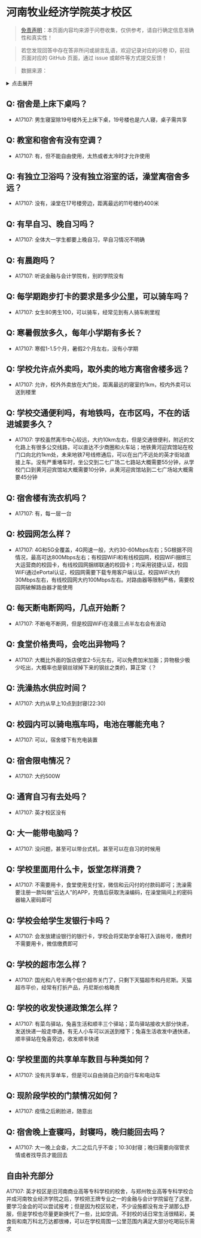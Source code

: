 # 河南牧业经济学院英才校区

> [免责声明](https://colleges.chat/#_3)：本页面内容均来源于问卷收集，仅供参考，请自行确定信息准确性和真实性！

> 若您发现回答中存在答非所问或胡言乱语，欢迎记录对应的问卷 ID，前往页面对应的 GitHub 页面，通过 issue 或邮件等方式提交反馈！

> 数据来源：

<details><summary>点击展开</summary>
<ul>
<li>A17107: 匿名 (2023 年 04 月)</li>
</ul>
</details>

## Q: 宿舍是上床下桌吗？

- A17107: 男生寝室除19号楼外无上床下桌，19号楼也是六人寝，桌子需共享

## Q: 教室和宿舍有没有空调？

- A17107: 有，但不能自由使用，太热或者太冷时才允许使用

## Q: 有独立卫浴吗？没有独立浴室的话，澡堂离宿舍多远？

- A17107: 没有，澡堂在17号楼旁边，距离最远的11号楼约400米

## Q: 有早自习、晚自习吗？

- A17107: 全体大一学生都要上晚自习，早自习情况不明确

## Q: 有晨跑吗？

- A17107: 听说金融与会计学院有，别的学院没有

## Q: 每学期跑步打卡的要求是多少公里，可以骑车吗？

- A17107: 女生80男生100，可以骑车，经常见到有人骑车刷里程

## Q: 寒暑假放多久，每年小学期有多长？

- A17107: 寒假1-1.5个月，暑假2个月左右，没有小学期

## Q: 学校允许点外卖吗，取外卖的地方离宿舍楼多远？

- A17107: 允许，校外外卖放在大门处，距离最远的寝室约1km，校内外卖可以送到楼里

## Q: 学校交通便利吗，有地铁吗，在市区吗，不在的话进城要多久？

- A17107: 学校虽然离市中心较远，大约10km左右，但是交通很便利，附近的文化路上有很多公交线路，可以直达不少商圈和火车站；地铁黄河迎宾馆站在校门口向北约1km处，未来地铁7号线修通后，可以在出门不远处的英才街站直接上车。没有严重堵车时，坐公交到二七广场二七路站大概需要55分钟，从学校门口到黄河迎宾馆站大概需要10分钟，从黄河迎宾馆站到二七广场站大概需要45分钟

## Q: 宿舍楼有洗衣机吗？

- A17107: 有，每一层一台

## Q: 校园网怎么样？

- A17107: 4G和5G全覆盖，4G网速一般，大约30-60Mbps左右；5G根据不同情况，最高可达800Mbps左右；有校园WiFi和有线校园网，校园WiFi捆绑三大运营商的校园卡，有线校园网捆绑联通的校园卡；均采用锐捷认证，校园WiFi通过ePortal认证，校园网需要下载专用客户端认证。校园WiFi大约30Mbps左右，有线校园网大约100Mbps左右。对路由器等限制严格，需要校园网破解路由器才能使用

## Q: 每天断电断网吗，几点开始断？

- A17107: 不断电不断网，但是校园WiFi在凌晨三点半左右会有波动

## Q: 食堂价格贵吗，会吃出异物吗？

- A17107: 大概比外面的饭店便宜2-5元左右，可以免费加米加面；异物极少极少吃出，大概率也是钢丝球掉下来的钢丝之类的，算正常（？

## Q: 洗澡热水供应时间？

- A17107: 大约从早上10点到封寝(22:30)

## Q: 校园内可以骑电瓶车吗，电池在哪能充电？

- A17107: 可以，宿舍楼下有充电装置

## Q: 宿舍限电情况？

- A17107: 大约500W

## Q: 通宵自习有去处吗？

- A17107: 英才校区没有

## Q: 大一能带电脑吗？

- A17107: 没问题，甚至可以带台式机，甚至可以在自习的时候用

## Q: 学校里面用什么卡，饭堂怎样消费？

- A17107: 不需要用卡，食堂使用支付宝，微信和云闪付的付款码即可；洗澡需要注册一款叫做“云达人”的APP，充值后获取洗澡编码，在澡堂隔间上的密码器输入密码即可

## Q: 学校会给学生发银行卡吗？

- A17107: 会发放建设银行的银行卡，学校会将奖助学金等打入该帐号，缴费时不需要用卡，微信缴费即可

## Q: 学校的超市怎么样？

- A17107: 国光和八号半两个低价超市关门了，只剩下天猫超市和丹尼斯。天猫超市平价，经常有打折产品，丹尼斯价格略贵

## Q: 学校的收发快递政策怎么样？

- A17107: 有菜鸟驿站，兔喜生活和顺丰三个驿站；菜鸟驿站接收大部分快递，发送快递一般走申通，有无人小车可以派送到楼下；兔喜生活收发中通快递，顺丰驿站在兔喜旁边，收发顺丰快递

## Q: 学校里面的共享单车数目与种类如何？

- A17107: 没有共享单车，但是可以自由骑自己的自行车和电动车

## Q: 现阶段学校的门禁情况如何？

- A17107: 疫情之后刷脸进，随意出

## Q: 宿舍晚上查寝吗，封寝吗，晚归能回去吗？

- A17107: 大一晚上会查，大二之后几乎不查；10:30封寝；晚归需要向宿管求情或者找导员才能回去

## 自由补充部分

A17107: 英才校区是旧河南商业高等专科学校的校舍，与郑州牧业高等专科学校合并成河南牧业经济学院之后，学校把王牌专业之一的金融与会计学院留在了这里，要学习金会的可以尝试报考；但是因为校区较老，不少设施都没有龙子湖那么舒服，但是学校也尽量更新换代了一些，比如空调。不封校的话日常生活很精彩，美食街和南万科北万达都很棒，可以在学校周围一公里范围内满足大部分吃喝玩乐需求